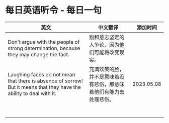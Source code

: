 # 每日英语听令 - 每日一句





| 英文                                                         | 中文翻译                                                     | 添加时间   |
| ------------------------------------------------------------ | ------------------------------------------------------------ | ---------- |
| Don't argue with the people of strong determination, because they may change the fact. | 别和意志坚定的人争论，因为他们可能将改变现实。               |            |
| Laughing faces do not mean that there is absence of sorrow! But it means that they have the ability to deal with it. | 充满欢笑的脸，并不是意味着没有悲伤，那意味着他们有能力去处理悲伤。 | 2023.05.08 |
|                                                              |                                                              |            |
|                                                              |                                                              |            |
|                                                              |                                                              |            |
|                                                              |                                                              |            |
|                                                              |                                                              |            |
|                                                              |                                                              |            |
|                                                              |                                                              |            |

